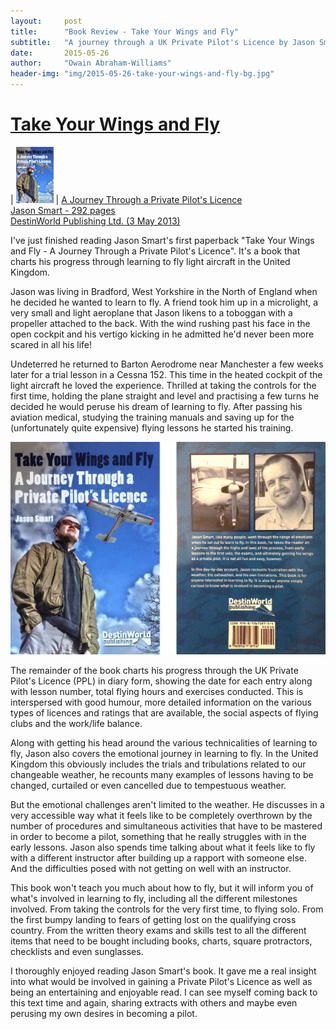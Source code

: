 ```yaml
---
layout:     post
title:      "Book Review - Take Your Wings and Fly"
subtitle:   "A journey through a UK Private Pilot's Licence by Jason Smart"
date:       2015-05-26
author:     "Owain Abraham-Williams"
header-img: "img/2015-05-26-take-your-wings-and-fly-bg.jpg"
---
```


[Take Your Wings and Fly](http://www.amazon.co.uk/Take-Your-Wings-Fly-Journey/dp/0956718752)
============================================================================================

| ![Take Your Wings and Fly book cover](/img/2015-05-26-take-your-wings-and-fly-thumb.jpg) | [A Journey Through a Private Pilot's Licence<br />Jason Smart - 292 pages<br />DestinWorld Publishing Ltd. (3 May 2013)](http://www.amazon.co.uk/Take-Your-Wings-Fly-Journey/dp/0956718752)

I've just finished reading Jason Smart's first paperback "Take Your Wings and Fly - A Journey Through a Private Pilot's Licence". It's a book that charts his progress through learning to fly light aircraft in the United Kingdom.

Jason was living in Bradford, West Yorkshire in the North of England when he decided he wanted to learn to fly. A friend took him up in a microlight, a very small and light aeroplane that Jason likens to a toboggan with a propeller attached to the back. With the wind rushing past his face in the open cockpit and his vertigo kicking in he admitted he'd never been more scared in all his life!

Undeterred he returned to Barton Aerodrome near Manchester a few weeks later for a trial lesson in a Cessna 152. This time in the heated cockpit of the light aircraft he loved the experience. Thrilled at taking the controls for the first time, holding the plane straight and level and practising a few turns he decided he would peruse his dream of learning to fly. After passing his aviation medical, studying the training manuals and saving up for the (unfortunately quite expensive) flying lessons he started his training.

![Take Your Wings and Fly - A Journey through a UK Private Pilot's Licence by Jason Smart](/img/2015-05-26-take-your-wings-and-fly-01.jpg)

The remainder of the book charts his progress through the UK Private Pilot's Licence (PPL) in diary form, showing the date for each entry along with lesson number, total flying hours and exercises conducted. This is interspersed with good humour, more detailed information on the various types of licences and ratings that are available, the social aspects of flying clubs and the work/life balance.

Along with getting his head around the various technicalities of learning to fly, Jason also covers the emotional journey in learning to fly. In the United Kingdom this obviously includes the trials and tribulations related to our changeable weather, he recounts many examples of lessons having to be changed, curtailed or even cancelled due to tempestuous weather.

But the emotional challenges aren't limited to the weather. He discusses in a very accessible way what it feels like to be completely overthrown by the number of procedures and simultaneous activities that have to be mastered in order to become a pilot, something that he really struggles with in the early lessons. Jason also spends time talking about what it feels like to fly with a different instructor after building up a rapport with someone else. And the difficulties posed with not getting on well with an instructor.

This book won't teach you much about how to fly, but it will inform you of what's involved in learning to fly, including all the different milestones involved. From taking the controls for the very first time, to flying solo. From the first bumpy landing to fears of getting lost on the qualifying cross country. From the written theory exams and skills test to all the different items that need to be bought including books, charts, square protractors, checklists and even sunglasses.

I thoroughly enjoyed reading Jason Smart's book. It gave me a real insight into what would be involved in gaining a Private Pilot's Licence as well as being an entertaining and enjoyable read. I can see myself coming back to this text time and again, sharing extracts with others and maybe even perusing my own desires in becoming a pilot.
